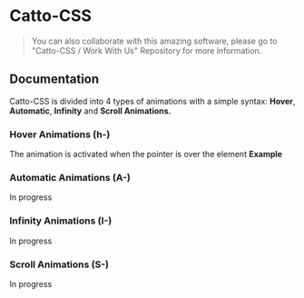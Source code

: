 # Catto-CSS

>You can also collaborate with this amazing software, please go to "Catto-CSS / Work With Us" Repository for more information.

## Documentation

Catto-CSS is divided into 4 types of animations with a simple syntax: **Hover**, **Automatic**, **Infinity** and **Scroll Animations.**
### Hover Animations (h-)
The animation is activated when the pointer is over the element
**Example**


### Automatic Animations (A-)
In progress

### Infinity Animations (I-)
In progress

### Scroll Animations (S-)
In progress

